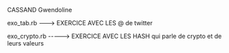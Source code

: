 CASSAND Gwendoline

exo_tab.rb ---> EXERCICE AVEC LES @ de twitter

exo_crypto.rb -----> EXERCICE AVEC LES HASH qui parle de crypto et de leurs valeurs
